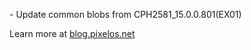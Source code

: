 \- Update common blobs from CPH2581_15.0.0.801(EX01)  

Learn more at [blog.pixelos.net](https://blog.pixelos.net/)